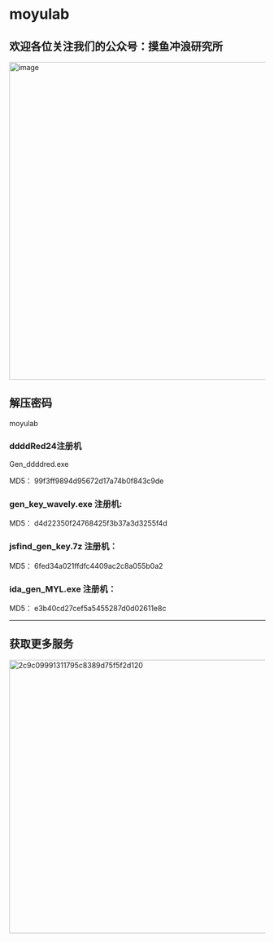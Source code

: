 # moyulab
## 欢迎各位关注我们的公众号：摸鱼冲浪研究所
<img width="1816" height="624" alt="image" src="https://github.com/user-attachments/assets/bb5a9014-0c92-476a-945b-bcae3c8c9c1a" />

## 解压密码
moyulab
### ddddRed24注册机
Gen_ddddred.exe

MD5：
99f3ff9894d95672d17a74b0f843c9de

### gen_key_wavely.exe 注册机:
 MD5：
d4d22350f24768425f3b37a3d3255f4d
### jsfind_gen_key.7z 注册机：
MD5：
6fed34a021ffdfc4409ac2c8a055b0a2
### ida_gen_MYL.exe 注册机：
MD5：
e3b40cd27cef5a5455287d0d02611e8c

------------------------------------------------
## 获取更多服务
<img width="1050" height="537" alt="2c9c09991311795c8389d75f5f2d120" src="https://github.com/user-attachments/assets/1cb21002-705e-4832-bf28-29d7db169bf7" />



